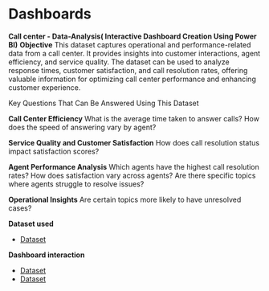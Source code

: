 # Dashboards
**Call center - Data-Analysis( Interactive Dashboard Creation Using Power BI)**
**Objective**
This dataset captures operational and performance-related data from a call center. It provides insights into customer interactions, agent efficiency, and service quality. The dataset can be used to analyze response times, customer satisfaction, and call resolution rates, offering valuable information for optimizing call center performance and enhancing customer experience.

Key Questions That Can Be Answered Using This Dataset

**Call Center Efficiency**
What is the average time taken to answer calls?
How does the speed of answering vary by agent?

**Service Quality and Customer Satisfaction**
How does call resolution status impact satisfaction scores?

**Agent Performance Analysis**
Which agents have the highest call resolution rates?
How does satisfaction vary across agents?
Are there specific topics where agents struggle to resolve issues?

**Operational Insights**
Are certain topics more likely to have unresolved cases?

**Dataset used**
- <a href="https://github.com/OMKar-dev-source/Dashboards/blob/main/01%20Call-Center-Dataset.xlsx">Dataset</a>

**Dashboard interaction**
- <a href="https://github.com/OMKar-dev-source/Dashboards/blob/main/PWC%20-%20Call%20center.png">Dataset</a>
- <a href="https://github.com/OMKar-dev-source/Dashboards/blob/main/Forage%20PWC.pbix">Dataset</a>
